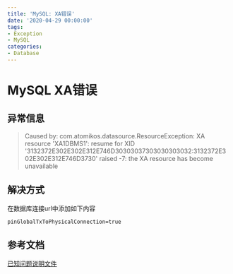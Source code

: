 ```yaml
---
title: 'MySQL: XA错误'
date: '2020-04-29 00:00:00'
tags:
- Exception
- MySQL
categories:
- Database
---
```


# MySQL XA错误

## 异常信息

> Caused by: com.atomikos.datasource.ResourceException: XA resource 'XA1DBMS1': resume for XID '3132372E302E302E312E746D30303037303030303032:3132372E302E302E312E746D3730' raised -7: the XA resource has become unavailable

## 解决方式

在数据库连接url中添加如下内容

```properties
pinGlobalTxToPhysicalConnection=true
```

## 参考文档

[已知问题说明文件](https://www.atomikos.com/Documentation/KnownProblems#MySQL_XA_bug)
